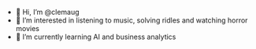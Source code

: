 - 👋 Hi, I’m @clemaug
- 👀 I’m interested in listening to music, solving ridles and watching horror movies
- 🌱 I’m currently learning AI and business analytics
  


<!---
clemaug/clemaug is a ✨ special ✨ repository because its `README.md` (this file) appears on your GitHub profile.
You can click the Preview link to take a look at your changes.
--->
